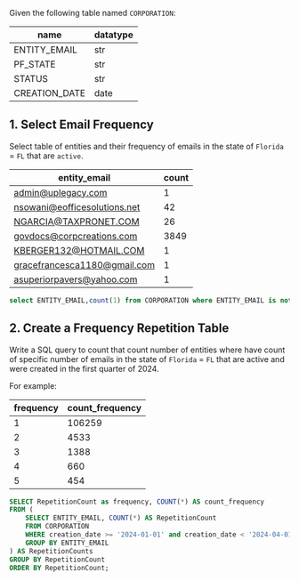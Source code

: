
Given the following table named `CORPORATION`:

| name          | datatype |
| ------------- | -------- |
| ENTITY_EMAIL  | str      |
| PF_STATE      | str      |
| STATUS        | str      |
| CREATION_DATE | date     |





## 1. Select Email Frequency

Select table of entities and their frequency of emails in the state of `Florida` = `FL` that are `active`.


| entity_email                 | count |
| ---------------------------- | ----- |
| admin@uplegacy.com           | 1     |
| nsowani@eofficesolutions.net | 42    |
| NGARCIA@TAXPRONET.COM        | 26    |
| govdocs@corpcreations.com    | 3849  |
| KBERGER132@HOTMAIL.COM       | 1     |
| gracefrancesca1180@gmail.com | 1     |
| asuperiorpavers@yahoo.com    | 1     |


```sql
select ENTITY_EMAIL,count(1) from CORPORATION where ENTITY_EMAIL is not null AND status='A' AND pf_state='FL' group by ENTITY_EMAIL;
```



## 2. Create a Frequency Repetition Table

Write a SQL query to count that count number of entities where have count of specific number of emails in the state of `Florida` = `FL` that are active and were created in the first quarter of 2024.

For example:

| frequency | count_frequency |
| --------- | --------------- |
| 1         | 106259          |
| 2         | 4533            |
| 3         | 1388            |
| 4         | 660             |
| 5         | 454             |


```sql
SELECT RepetitionCount as frequency, COUNT(*) AS count_frequency
FROM (
    SELECT ENTITY_EMAIL, COUNT(*) AS RepetitionCount
    FROM CORPORATION
    WHERE creation_date >= '2024-01-01' and creation_date < '2024-04-01' and ENTITY_EMAIL is not null AND status='A' and pf_state='FL' 
    GROUP BY ENTITY_EMAIL
) AS RepetitionCounts
GROUP BY RepetitionCount
ORDER BY RepetitionCount;
```





